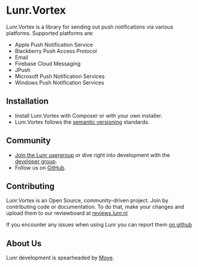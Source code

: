 # Lunr.Vortex

Lunr.Vortex is a library for sending out push notifications via various platforms.
Supported platforms are:

- Apple Push Notification Service
- Blackberry Push Access Protocol
- Email
- Firebase Cloud Messaging
- JPush
- Microsoft Push Notification Services
- Windows Push Notification Services

Installation
------------

* Install Lunr.Vortex with Composer or with your own installer.
* Lunr.Vortex follows the [semantic versioning][2] standards.

Community
---------

* [Join the Lunr usergroup][3] or dive right into development with the [developer group][4].
* Follow us on [GitHub][5].

Contributing
------------

Lunr.Vortex is an Open Source, community-driven project. Join by contributing code or documentation.
To do that, make your changes and upload them to our reviewboard at [reviews.lunr.nl][6]

If you encounter any issues when using Lunr you can report them [on github][7]

About Us
--------

Lunr development is spearheaded by [Move][1].

  [1]: https://moveagency.com
  [2]: https://semver.org
  [3]: https://groups.google.com/forum/#!forum/lunr-users
  [4]: https://groups.google.com/forum/#!forum/lunr-developers
  [5]: https://github.com/lunr-php/lunr.vortex
  [6]: https://reviews.lunr.nl
  [7]: https://github.com/lunr-php/lunr.vortex/issues
